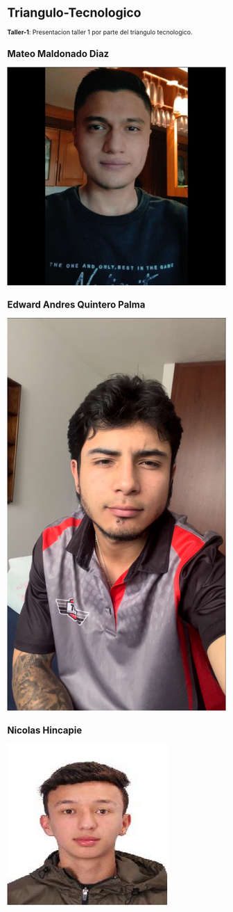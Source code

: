 # Triangulo-Tecnologico
**Taller-1**: Presentacion taller 1 por parte del triangulo tecnologico.

## Mateo Maldonado Diaz
![Descripción de la imagen](fotos/FotoMateo.png)

## Edward Andres Quintero Palma
![Descripción de la imagen](fotos/FotoEdward.png)

## Nicolas Hincapie
![Descripción de la imagen](fotos/FotoNicolas.png)
